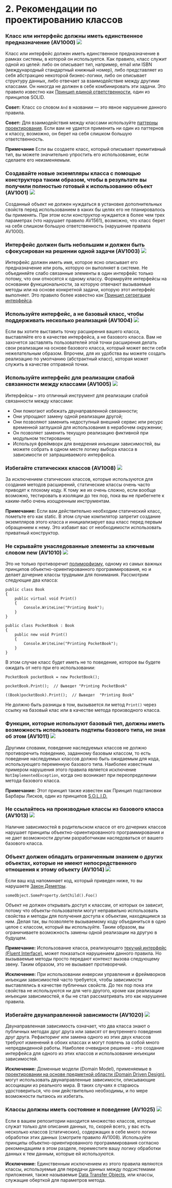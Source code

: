 <!--
NOTE: Requires Markdown Extra. See http://michelf.ca/projects/php-markdown/extra/
 --> 

# 2. Рекомендации по проектированию классов

### <a name="av1000"></a> Класс или интерфейс должны иметь единственное предназначение (AV1000) ![](images/1.png)

Класс или интерфейс должен иметь единственное предназначение в рамках системы, в которой он используется. Как правило, класс служит одной из целей: либо он описывает тип, например, email или ISBN (международный стандартный книжный номер), либо представляет из себя абстракцию некоторой бизнес-логики, либо он описывает структуру данных, либо отвечает за взаимодействие между другими классами. Он никогда не должен в себе комбинировать эти задачи. Это правило известно как [Принцип единой ответственности](https://8thlight.com/blog/uncle-bob/2014/05/08/SingleReponsibilityPrinciple.html), один из принципов SOLID.

**Совет:** Класс со словом `And` в названии — это явное нарушение данного правила.

**Совет:** Для взаимодействия между классами используйте [паттерны проектирования](http://en.wikipedia.org/wiki/Design_pattern_(computer_science)). Если вам не удается применить ни один из паттернов к классу, возможно, он берет на себя слишком большую ответственность.

**Примечание** Если вы создаете класс, который описывает примитивный тип, вы можете значительно упростить его использование, если сделаете его неизменяемым.

### <a name="av1001"></a> Создавайте новые экземпляры класса с помощью конструктора таким образом, чтобы в результате вы получили полностью готовый к использованию объект (AV1001) ![](images/3.png)

Созданный объект не должен нуждаться в установке дополнительных свойств перед использованием в каких бы целях его не планировалось бы применять. При этом если конструктор нуждается в более чем трех параметрах (что нарушает правило AV1561), возможно, что класс берет на себя слишком большую ответственность (нарушение правила AV1000).

### <a name="av1003"></a> Интерфейс должен быть небольшим и должен быть сфокусирован на решении одной задачи (AV1003) ![](images/2.png)

Интерфейс должен иметь имя, которое ясно описывает его предназначение или роль, которую он выполняет в системе. Не объединяйте слабо связанные элементы в один интерфейс только потому, что они относятся к одному классу. Формируйте интерфейсы на основании функциональности, за которую отвечают вызываемые методы или на основе конкретной задачи, которую этот интерфейс выполняет. Это правило более известно как [Принцип сегрегации интерфейса](https://lostechies.com/wp-content/uploads/2011/03/pablos_solid_ebook.pdf).

### <a name="av1004"></a> Используйте интерфейс, а не базовый класс, чтобы поддерживать несколько реализаций (AV1004) ![](images/3.png)

Если вы хотите выставить точку расширения вашего класса, выставляйте его в качестве интерфейса, а не базового класса. Вам не захочется заставлять пользователей этой точки расширения делать свои реализации на основе базового класса, который может вести себя нежелательным образом. Впрочем, для их удобства вы можете создать реализацию по умолчанию (абстрактный класс), которая может служить в качестве отправной точки.

### <a name="av1005"></a> Используйте интерфейс для реализации слабой связанности между классами (AV1005) ![](images/2.png)

Интерфейсы – это отличный инструмент для реализации слабой связанности между классами:

- Они помогают избежать двунаправленной связанности; 
- Они упрощают замену одной реализации другой; 
- Они позволяют заменить недоступный внешний сервис или ресурс временной заглушкой для использования в нерабочем окружении;
- Он позволяет заменить текущую реализацию фиктивной при модульном тестировании; 
- Используя фреймворк для внедрения инъекции зависимостей, вы можете собрать в одном месте логику выбора класса в зависимости от запрашиваемого интерфейса.

### <a name="av1008"></a> Избегайте статических классов (AV1008) ![](images/3.png)

За исключением статических классов, которые используются для создания методов расширений, статические классы очень часто приводят к плохому коду. К тому же их очень сложно, если вообще возможно, тестировать в изоляции до тех пор, пока вы не прибегнете к каким-либо очень изощренным инструментам.

**Примечание:** Если вам действительно необходим статический класс, пометьте его как static. В этом случае компилятор запретит создание экземпляров этого класса и инициализирует ваш класс перед первым обращением к нему. Это избавит вас от необходимости использовать приватный конструктор. 

### <a name="av1010"></a> Не скрывайте унаследованные элементы за ключевым словом new (AV1010) ![](images/1.png)

Это не только противоречит [полиморфизму](http://en.wikipedia.org/wiki/Polymorphism_in_object-oriented_programming), одному из самых важных принципов объектно-ориентированного программирования, но и делает дочерние классы трудными для понимания. Рассмотрим следующие два класса:

	public class Book  
	{
		public virtual void Print()  
		{
			Console.WriteLine("Printing Book");
		}  
	}
	
	public class PocketBook : Book  
	{
		public new void Print()
		{
			Console.WriteLine("Printing PocketBook");
		}  
	}

В этом случае класс будет иметь не то поведение, которое вы будете ожидать от него при его использовании:

	PocketBook pocketBook = new PocketBook();
	
	pocketBook.Print();  // Выведет "Printing PocketBook"
	
	((Book)pocketBook).Print();  // Выведет  "Printing Book"

Не должно быть разницы в том, вызывается ли метод `Print()` через ссылку на базовый клас или в качестве метода производного класса.

### <a name="av1011"></a> Функции, которые используют базовый тип, должны иметь возможность использовать подтипы базового типа, не зная об этом (AV1011) ![](images/2.png)

Другими словами, поведение наследуемых классов не должно противоречить поведению, заданному базовым классом, то есть поведение наследуемых классов должно быть ожидаемым для кода, использующего переменную базового типа. Наиболее известным примером нарушения этого правила является исключение `NotImplementedException`, когда оно возникает при переопределении метода базового класса.   
  
**Примечание:** Этот принцип также известен как Принцип подстановки Барбары Лисков, один из принципов [S.O.L.I.D.](http://www.lostechies.com/blogs/chad_myers/archive/2008/03/07/pablo-s-topic-of-the-month-march-solid-principles.aspx)

### <a name="av1013"></a> Не ссылайтесь на производные классы из базового класса (AV1013) ![](images/1.png)

Наличие зависимостей в родительском классе от его дочерних классов нарушает принципы объектно-ориентированного программирования и не дает возможности другим разработчикам наследоваться от вашего базового класса.

### <a name="av1014"></a> Объект должен обладать ограниченным знанием о других объектах, которые не имеют непосредственного отношения к этому объекту (AV1014) ![](images/2.png)

Если ваш код напоминает код, который приведен ниже, то вы нарушаете [Закон Деметры](http://en.wikipedia.org/wiki/Law_of_Demeter).

	someObject.SomeProperty.GetChild().Foo()

Объект не должен открывать доступ к классам, от которых он зависит, потому что объекты-пользователи могут неправильно использовать свойства и методы для получения доступа к объектам, находящимся за ним. Делая так, вы позволяете вызываемому коду объединиться в одно целое с классом, который вы используйте. Таким образом, вы ограничиваете возможность замены одной реализации на другую в будущем.

**Примечание:** Использование класса, реализующего [текучий интерфейс (Fluent Interface)](http://en.wikipedia.org/wiki/Fluent_interface), может показаться нарушением данного правила. Но вызываемые методы просто передают контекст вызова следующему звену. Таким образом, это не вызывает противоречий.

**Исключение:** При использовании инверсии управления и фреймворков инъекции зависимостей часто требуется, чтобы зависимости выставлялись в качестве публичных свойств. До тех пор пока эти свойства не используются ни для чего другого, кроме как реализации инъекции зависимостей, я бы не стал рассматривать это как нарушение правила.

### <a name="av1020"></a> Избегайте двунаправленной зависимости (AV1020) ![](images/1.png)

Двунаправленная зависимость означает, что два класса знают о публичных методах друг друга или зависят от внутреннего поведения друг друга. Рефакторинг или замена одного из этих двух классов требуют изменений в обоих классах и могут повлечь за собой много непредвиденной работы. Наиболее очевидное решение – это создание интерфейса для одного из этих классов и использование инъекции зависимостей.

**Исключение:** Доменные модели (Domain Model), применяемые в [проектировании на основе предметной области (Domain Driven Design)](http://domaindrivendesign.org/), могут использовать двунаправленные зависимости, описывающие ассоциации из реального мира. В таких случаях я стараюсь удостовериться, что они действительно необходимы, и по мере возможности пытаюсь их избегать.

### <a name="av1025"></a> Классы должны иметь состояние и поведение (AV1025) ![](images/1.png)

Если в вашем репозитории находится множество классов, которые служат только для описания данных, то, скорей всего, у вас есть несколько классов (статических), содержащих в себе много логики обработки этих данных (смотрите правило AV1008). Используйте принципы объектно-ориентированного программирования согласно рекомендациям в этом разделе, переместите вашу логику обработки данных к тем данным, которые ей используются.

**Исключение:** Единственным исключением из этого правила являются классы, используемые для передачи данных между подсистемами приложения, также называемые [Data Transfer Objects](http://martinfowler.com/eaaCatalog/dataTransferObject.html), или классы, служащие оберткой для параметров метода.

